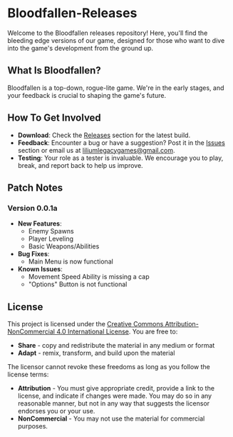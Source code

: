# Bloodfallen-Releases
Welcome to the Bloodfallen releases repository! Here, you'll find the bleeding edge versions of our game, designed for those who want to dive into the game's development from the ground up.
## What Is Bloodfallen?
Bloodfallen is a top-down, rogue-lite game. We're in the early stages, and your feedback is crucial to shaping the game's future.
## How To Get Involved
- **Download**:  Check the [Releases](https://github.com/Lilium-Legacy-Games/bloodfallen-releases/releases) section for the latest build.
- **Feedback**: Encounter a bug or have a suggestion? Post it in the [Issues](https://github.com/Lilium-Legacy-Games/bloodfallen-releases/issues) section or email us at [liliumlegacygames@gmail.com](mailto:liliumlegacygames@gmail.com).
- **Testing**: Your role as a tester is invaluable. We encourage you to play, break, and report back to help us improve.

## Patch Notes
### Version 0.0.1a
- **New Features**:
  - Enemy Spawns
  - Player Leveling
  - Basic Weapons/Abilities
- **Bug Fixes**:
  - Main Menu is now functional
- **Known Issues**:
  - Movement Speed Ability is missing a cap
  - "Options" Button is not functional
## License
This project is licensed under the [Creative Commons Attribution-NonCommercial 4.0 International License](https://creativecommons.org/licenses/by-nc/4.0/). You are free to:
- **Share** - copy and redistribute the material in any medium or format
- **Adapt** - remix, transform, and build upon the material

The licensor cannot revoke these freedoms as long as you follow the license terms:
- **Attribution** - You must give appropriate credit, provide a link to the license, and indicate if changes were made. You may do so in any reasonable manner, but not in any way that suggests the licensor endorses you or your use.
- **NonCommercial** - You may not use the material for commercial purposes.
